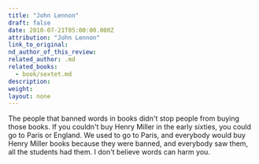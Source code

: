 ```yaml
---
title: "John Lennon"
draft: false
date: 2010-07-21T05:00:00.000Z
attribution: "John Lennon"
link_to_original:
nd_author_of_this_review:
related_author: .md
related_books:
  - book/sextet.md
description:
weight:
layout: none
---
```

The people that banned words in books didn't stop people from buying those books. If you couldn't buy Henry Miller in the early sixties, you could go to Paris or England. We used to go to Paris, and everybody would buy Henry Miller books because they were banned, and everybody saw them, all the students had them. I don't believe words can harm you.

